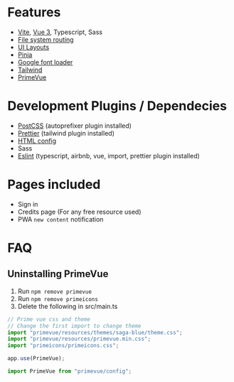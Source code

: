 # Features

- [Vite](https://vitejs.dev/guide/), [Vue 3](https://vuejs.org/guide/introduction.html), Typescript, Sass
- [File system routing](https://github.com/hannoeru/vite-plugin-pages)
- [UI Layouts](https://github.com/JohnCampionJr/vite-plugin-vue-layouts)
- [Pinia](https://pinia.vuejs.org/introduction.html)
- [Google font loader](https://github.com/feat-agency/vite-plugin-webfont-dl)
- [Tailwind](https://tailwindcss.com/docs/installation)
- [PrimeVue](https://www.primefaces.org/primevue/#/)

# Development Plugins / Dependecies
- [PostCSS](https://postcss.org/) (autoprefixer plugin installed)
- [Prettier](https://prettier.io/) (tailwind plugin installed)
- [HTML config](https://github.com/ahwgs/vite-plugin-html-config)
- Sass
- [Eslint](https://eslint.org/) (typescript, airbnb, vue, import, prettier plugin installed)


# Pages included
- Sign in
- Credits page (For any free resource used)
- PWA `new content` notification


# FAQ

## Uninstalling PrimeVue

1. Run `npm remove primevue`
2. Run `npm remove primeicons`
3. Delete the following in src/main.ts

```javascript
// Prime vue css and theme
// Change the first import to change theme
import "primevue/resources/themes/saga-blue/theme.css";
import "primevue/resources/primevue.min.css";
import "primeicons/primeicons.css";
```
```javascript
app.use(PrimeVue);
```

```javascript
import PrimeVue from "primevue/config";
```